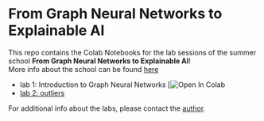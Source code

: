 # From Graph Neural Networks to Explainable AI

This repo contains the Colab Notebooks for the lab sessions of the summer school **From Graph Neural Networks to Explainable AI**!  
More info about the school can be found [here](https://indico.ph.liv.ac.uk/event/1332/)


- lab 1: Introduction to Graph Neural Networks [![Open In Colab](https://colab.research.google.com/github/alessiodevoto/gnns_xai_liverpool/blob/main/notebooks/A_Primer_on_Graph_Neural_Networks_(Liverpool).ipynb)
- [lab 2: outliers](https://colab.research.google.com/drive/1Y3lK3olnCtNtsxzYWsMbYsTjZ93eKZQg?usp=sharing)



For additional info about the labs, please contact the [author](https://alessiodevoto.github.io).



